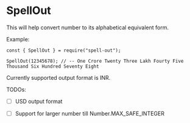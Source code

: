 # SpellOut

This will help convert number to its alphabetical equivalent form.

Example:
```
const { SpellOut } = require("spell-out");

SpellOut(12345678); // -- One Crore Twenty Three Lakh Fourty Five Thousand Six Hundred Seventy Eight
```

Currently supported output format is INR.

TODOs:
- [ ] USD output format
- [ ] Support for larger number till Number.MAX_SAFE_INTEGER


